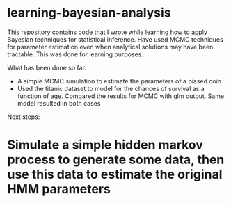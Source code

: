 # learning-bayesian-analysis
This repository contains code that I wrote while learning how to apply Bayesian techniques for statistical inference. Have used MCMC techniques for parameter estimation even when analytical solutions may have been tractable. This was done for learning purposes.

What has been done so far:
* A simple MCMC simulation to estimate the parameters of a biased coin
* Used the titanic dataset to model for the chances of survival as a function of age. Compared the results for MCMC with glm output. Same model resulted in both cases

Next steps:
# Simulate a simple hidden markov process to generate some data, then use this data to estimate the original HMM parameters

